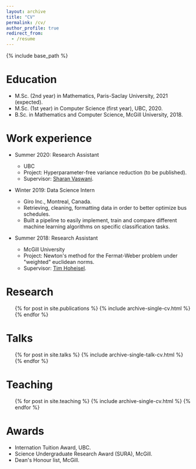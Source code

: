```yaml
---
layout: archive
title: "CV"
permalink: /cv/
author_profile: true
redirect_from:
  - /resume
---
```


{% include base_path %}

Education
======
* M.Sc. (2nd year) in Mathematics, Paris-Saclay University, 2021 (expected).
* M.Sc. (1st year) in Computer Science (first year), UBC, 2020.
* B.Sc. in Mathematics and Computer Science, McGill University, 2018.

Work experience
======
* Summer 2020: Research Assistant
  * UBC
  * Project: Hyperparameter-free variance reduction (to be published).
  * Supervisor: [Sharan Vaswani](https://vaswanis.github.io/).

* Winter 2019: Data Science Intern
  * Giro Inc., Montreal, Canada.
  * Retrieving, cleaning, formatting data in order to better optimize bus schedules.
  * Built a pipeline to easily implement, train and compare different machine learning algorithms on specific classification tasks.
  
* Summer 2018: Research Assistant
  * McGill University
  * Project: Newton's method for the Fermat-Weber problem under "weighted" euclidean norms.
  * Supervisor: [Tim Hoheisel](https://www.math.mcgill.ca/hoheisel/).
  

Research
======
  <ul>{% for post in site.publications %}
    {% include archive-single-cv.html %}
  {% endfor %}</ul>
  
Talks
======
  <ul>{% for post in site.talks %}
    {% include archive-single-talk-cv.html %}
  {% endfor %}</ul>
  
Teaching
======
  <ul>{% for post in site.teaching %}
    {% include archive-single-cv.html %}
  {% endfor %}</ul>
  
Awards
======
* Internation Tuition Award, UBC.
* Science Undergraduate Research Award (SURA), McGill.
* Dean's Honour list, McGill.
